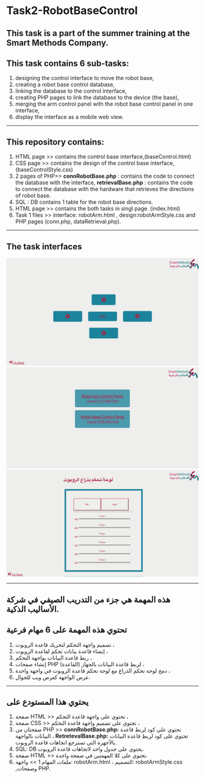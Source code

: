 # Task2-RobotBaseControl
This task is a part of the summer training at the Smart Methods Company.
--------------------------------------
This task contains 6 sub-tasks:
--------------------------------
1. designing the control interface to move the robot base, 
2. creating a robot base control database, 
3. linking the database to the control interface, 
4. creating PHP pages to link the database to the device (the base),
5. merging the arm control panel with the robot base control panel in one interface, 
6. display the interface as a mobile web view. 

-------------------------------------
This repository contains:
--------------------------
1. HTML page >> contains the control base interface,(baseControl.html)
2. CSS page >> contains the design of the control base interface,(baseControlStyle.css)
3. 2 pages of PHP>> **connRobotBase.php** : contains the code to connect the database with the interface, **retrievalBase.php** : contains the code to connect the database with the hardware that retrieves the directions of robot base.
4. SQL : DB contains 1 table for the robot base directions.
5. HTML page >> contains the both tasks in singl page. (index.html)
6. Task 1 files >> interface: robotArm.html , design:robotArmStyle.css and PHP pages (conn.php, dataRetrieval.php).
---------------------------------
The task interfaces
---------------------------------
![](task2Interfaces/task2.png)
![](task2Interfaces/home.png)
![](task2Interfaces/task1.1.png)

---------------------------------
هذه المهمة هي جزء من التدريب الصيفي في شركة الأساليب الذكية.
--------------------------------
تحتوي هذه المهمة على 6 مهام فرعية
--------------------------------
1. تصميم واجهة التحكم لتحريك قاعدة الروبوت ،
2. إنشاء قاعدة بيانات تحكم لقاعدة الروبوت ،
3. ربط قاعدة البيانات بواجهة التحكم ،
4. إنشاء صفحات PHP لربط قاعدة البيانات بالجهاز (القاعدة) ،
5. دمج لوحة تحكم الذراع مع لوحة تحكم قاعدة الروبوت في واجهة واحدة ،
6. عرض الواجهة كعرض ويب للجوال.
-----------------------------------
يحتوي هذا المستودع على
-----------------------------------
1. صفحة HTML >> تحتوي على واجهة قاعدة التحكم ،
2. صفحة CSS >> تحتوي على تصميم واجهة قاعدة التحكم ،
3. صفحتان من PHP >> **connRobotBase.php:** تحتوي على كود لربط قاعدة البيانات بالواجهة ، 
**RetretevalBase.php:** تحتوي على كود لربط قاعدة البيانات بالأجهزة التي تسترجع اتجاهات قاعدة الروبوت.
4. SQL: DB يحتوي على جدول واحد لاتجاهات قاعدة الروبوت.
5. صفحة HTML >> تحتوي على كلا المهمتين في صفحة واحدة.
6. ملفات المهام 1 >> 
 واجهة: robotArm.html   ، التصميم: robotArmStyle.css ,وصفحات PHP.
